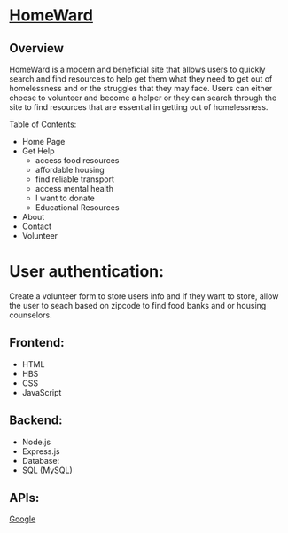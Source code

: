 # [HomeWard](https://homeward-relu.onrender.com/)

## Overview

HomeWard is a modern and beneficial site that allows users to quickly search and find resources to help get them what they need to get out of homelessness and or the struggles that they may face. Users can either choose to volunteer and become a helper or they can search through the site to find resources that are essential in getting out of homelessness.

Table of Contents:

* Home Page
* Get Help
  * access food resources
  * affordable housing
  * find reliable transport
  * access mental health
  * I want to donate
  * Educational Resources
* About
* Contact
* Volunteer

# User authentication: 
Create a volunteer form to store users info and if they want to store, allow the user to seach based on zipcode to find food banks and or housing counselors.

## Frontend:
* HTML
* HBS
* CSS
* JavaScript

## Backend:
* Node.js
* Express.js
* Database:
* SQL (MySQL)

## APIs:

[Google](https://www.google.com/url?sa=t&source=web&rct=j&opi=89978449&url=https://developers.google.com/maps/documentation/places/web-service/search-nearby&ved=2ahUKEwiRoov1k5iHAxWk5ckDHc2-CScQmuEJegQICxAB&usg=AOvVaw0j_Ai3t0WTsKkQFsi1sJa5)
